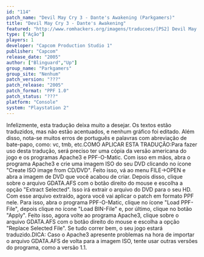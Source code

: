 ```yaml
---
id: "114"
patch_name: "Devil May Cry 3 - Dante's Awakening (Parkgamers)"
title: "Devil May Cry 3 - Dante's Awakening"
featured: "http://www.romhackers.org/imagens/traducoes/[PS2] Devil May Cry 3 - 1.jpg"
type: ["Ação"]
players: 1
developer: "Capcom Production Studio 1"
publisher: "Capcom"
release_date: "2005"
author: ["Blinguard","Up"]
group_name: "Parkgamers"
group_site: "Nenhum"
patch_version: "???"
patch_release: "2005"
patch_format: "PPF 1.0"
patch_status: "???"
platform: "Console"
system: "Playstation 2"
---
```


Infelizmente, esta tradução deixa muito a desejar. Os textos estão traduzidos, mas não estão acentuados, e nenhum gráfico foi editado. Além disso, nota-se muitos erros de português e palavras com abreviação de bate-papo, como: vc, tmb, etc.COMO APLICAR ESTA TRADUÇÃO:Para fazer uso desta tradução, será preciso ter uma cópia da versão americana do jogo e os programas Apache3 e PPF-O-Matic. Com isso em mãos, abra o programa Apache3 e crie uma imagem ISO do seu DVD clicando no ícone "Create ISO image from CD/DVD". Feito isso, vá ao menu FILE->OPEN e abra a imagem de DVD que você acabou de criar. Depois disso, clique sobre o arquivo GDATA.AFS com o botão direito do mouse e escolha a opção "Extract Selected". Isso irá extrair o arquivo do DVD para o seu HD. Com esse arquivo extraído, agora você vai aplicar o patch em formato PPF nele. Para isso, abra o programa PPF-O-Matic, clique no ícone "Load PPF-File", depois clique no ícone "Load BIN-File" e, por último, clique no botão "Apply". Feito isso, agora volte ao programa Apache3, clique sobre o arquivo GDATA.AFS com o botão direito do mouse e escolha a opção "Replace Selected File". Se tudo correr bem, o seu jogo estará traduzido.DICA: Caso o Apache3 apresente problemas na hora de importar o arquivo GDATA.AFS de volta para a imagem ISO, tente usar outras versões do programa, como a versão 1.1.